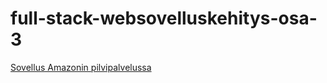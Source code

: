 # full-stack-websovelluskehitys-osa-3

[Sovellus Amazonin pilvipalvelussa](http://ec2-51-21-81-148.eu-north-1.compute.amazonaws.com:3001)
